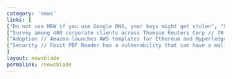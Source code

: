 ```yaml
---
category: 'news'
links: [
["Do not use MEW if you use Google DNS, your keys might get stolen", "https://thenextweb.com/insider/2018/04/24/myetherwallet-mew-suffers-dns-attack-user-funds-stolen/"],
["Survey among 400 corporate clients across Thomson Reuters Corp // 70 percent said they were planning to start trading cryptocurrencies in the next three to six months", "https://reut.rs/2F9Wqfm"],
["Adoption // Amazon launches AWS templates for Ethereum and Hyperledger Fabric blockchains", "https://aws.amazon.com/about-aws/whats-new/2018/04/introducing-aws-blockchain-templates/"],
["Security // Foxit PDF Reader has a vulnerability that can have a malicious PDF file execute any random JavaScript", "https://blog.talosintelligence.com/2018/04/multiple-vulns-foxit-pdf-reader.html"]
]
layout: newsblade
permalink: /newsblade
---
```

